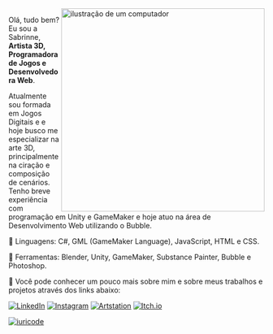 <img src="https://raw.githubusercontent.com/MicaelliMedeiros/micaellimedeiros/master/image/computer-illustration.png" alt="ilustração de um computador" min-width="400px" max-width="400px" width="400px" align="right">

<p align="left"> 
  Olá, tudo bem? Eu sou a Sabrinne, <strong>Artista 3D, Programadora de Jogos e Desenvolvedora Web</strong>.<br>
</p>
<p align="left"> 
 Atualmente sou formada em Jogos Digitais e e hoje busco me especializar na arte 3D, principalmente na ciração e composição de cenários. Tenho breve experiência com programação em Unity e GameMaker e hoje atuo na área de Desenvolvimento Web utilizando o Bubble.<br>
</p>

<p align="left">
  🦄 Linguagens: C#, GML (GameMaker Language), JavaScript, HTML e CSS.
</p>

<p align="left">
  💼 Ferramentas: Blender, Unity, GameMaker, Substance Painter, Bubble e Photoshop.
</p>

<p align="left">
  💌 Você pode conhecer um pouco mais sobre mim e sobre meus trabalhos e projetos através dos links abaixo:
</p>

<p align="left">

  <a href="https://www.linkedin.com/in/santossabrinne" title="LinkedIn">
  <img src="https://img.shields.io/badge/-Linkedin-0e76a8?style=flat-square&logo=Linkedin&logoColor=white" alt="LinkedIn"/></a>

  <a href="https://www.instagram.com/erisbr_" title="Instagram">
  <img src="https://img.shields.io/badge/-Instagram-DF0174?style=flat-square&labelColor=DF0174&logo=instagram&logoColor=white" alt="Instagram"/></a>

  <a href="https://www.artstation.com/sabrinne" title="ArtStation">
  <img src="https://img.shields.io/badge/-ArtStation-13AFF0?style=flat-square&labelColor=13AFF0&logo=ArtStation&logoColor=white" alt="Artstation"/></a>

  <a href="https://erisbr.itch.io" title="Itch.io">
  <img src="https://img.shields.io/badge/-Itch.io-FA5C5C?style=flat-square&labelColor=FA5C5C&logo=ArtStation&logoColor=white" alt="Itch.io"/></a>
  
</p>

[![iuricode](https://github-readme-stats.vercel.app/api/top-langs/?username=erisbr&hide=html&layout=compact&theme=default)](https://github.com/anuraghazra/github-readme-stats)
